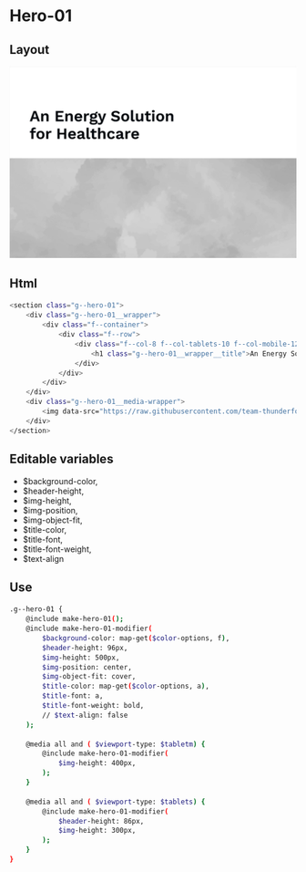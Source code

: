 # Hero-01

## Layout

![alt text][hero-01]

[hero-01]: /src/img/global-components/hero/hero-01.png

## Html

```sh
<section class="g--hero-01">
    <div class="g--hero-01__wrapper">
        <div class="f--container">
            <div class="f--row">
                <div class="f--col-8 f--col-tablets-10 f--col-mobile-12">
                    <h1 class="g--hero-01__wrapper__title">An Energy Solution for Healthcare</h1>
                </div>
            </div>
        </div>
    </div>
    <div class="g--hero-01__media-wrapper">
        <img data-src="https://raw.githubusercontent.com/team-thunderfoot/ui/main/src/img/global-components/card/card-bg-placeholder.jpg" src="/src/img/global-components/card/card-bg-placeholder.jpg" alt="alt text" class="g--hero-01__media-wrapper__media g--lazy-01">
    </div>
</section>
```

## Editable variables

- $background-color,
- $header-height,
- $img-height,
- $img-position,
- $img-object-fit,
- $title-color,
- $title-font,
- $title-font-weight,
- $text-align

## Use

```sh
.g--hero-01 {
    @include make-hero-01();
    @include make-hero-01-modifier(
        $background-color: map-get($color-options, f),
        $header-height: 96px,
        $img-height: 500px,
        $img-position: center,
        $img-object-fit: cover,
        $title-color: map-get($color-options, a),
        $title-font: a,
        $title-font-weight: bold,
        // $text-align: false
    );

    @media all and ( $viewport-type: $tabletm) {
        @include make-hero-01-modifier(
            $img-height: 400px,
        );
    }

    @media all and ( $viewport-type: $tablets) {
        @include make-hero-01-modifier(
            $header-height: 86px,
            $img-height: 300px,
        );
    }
}
```

